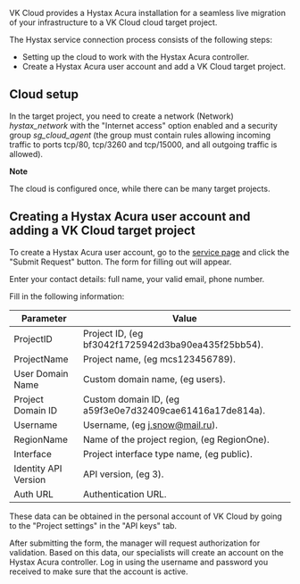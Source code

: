 VK Cloud provides a Hystax Acura installation for a seamless live migration of your infrastructure to a VK Cloud cloud target project.

The Hystax service connection process consists of the following steps:

- Setting up the cloud to work with the Hystax Acura controller.
- Create a Hystax Acura user account and add a VK Cloud target project.

## Cloud setup

In the target project, you need to create a network (Network) *hystax_network* with the "Internet access" option enabled and a security group *sg_cloud_agent* (the group must contain rules allowing incoming traffic to ports tcp/80, tcp/3260 and tcp/15000, and all outgoing traffic is allowed).

<info>

**Note**

The cloud is configured once, while there can be many target projects.

</info>

## Creating a Hystax Acura user account and adding a VK Cloud target project

To create a Hystax Acura user account, go to the [service page](https://mcs.mail.ru/disaster-recovery/) and click the "Submit Request" button. The form for filling out will appear.

Enter your contact details: full name, your valid email, phone number.

Fill in the following information:

|Parameter| Value|
|---|---|
|ProjectID| Project ID, (eg bf3042f1725942d3ba90ea435f25bb54).|
|ProjectName| Project name, (eg mcs123456789).|
|User Domain Name| Custom domain name, (eg users).|
|Project Domain ID| Custom domain ID, (eg a59f3e0e7d32409cae61416a17de814a).|
|Username| Username, (eg j.snow@mail.ru).|
|RegionName| Name of the project region, (eg RegionOne).|
|Interface| Project interface type name, (eg public).|
|Identity API Version| API version, (eg 3).|
|Auth URL| Authentication URL. |

These data can be obtained in the personal account of VK Cloud by going to the "Project settings" in the "API keys" tab.

After submitting the form, the manager will request authorization for validation. Based on this data, our specialists will create an account on the Hystax Acura controller. Log in using the username and password you received to make sure that the account is active.
